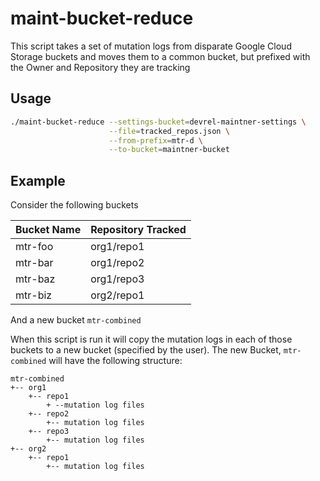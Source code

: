 # maint-bucket-reduce

This script takes a set of mutation logs from disparate Google Cloud Storage
buckets and moves them to a common bucket, but prefixed with the Owner and
Repository they are tracking

## Usage

```bash
./maint-bucket-reduce --settings-bucket=devrel-maintner-settings \
                      --file=tracked_repos.json \
                      --from-prefix=mtr-d \
                      --to-bucket=maintner-bucket
```


## Example

Consider the following buckets

|  Bucket Name | Repository Tracked |
| ------------ | ------------------ |
| mtr-foo      | org1/repo1         |
| mtr-bar      | org1/repo2         |
| mtr-baz      | org1/repo3         |
| mtr-biz      | org2/repo1         |

And a new bucket `mtr-combined`

When this script is run it will copy the mutation logs in each of those buckets
to a new bucket (specified by the user). The new Bucket, `mtr-combined` will
have the following structure:

```
mtr-combined
+-- org1
    +-- repo1
        + --mutation log files
    +-- repo2
        +-- mutation log files
    +-- repo3
        +-- mutation log files
+-- org2
    +-- repo1
        +-- mutation log files
```


